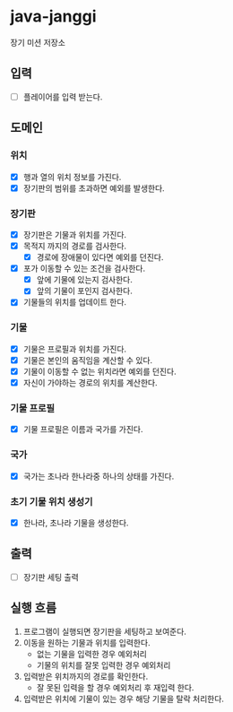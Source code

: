 # java-janggi

장기 미션 저장소

## 입력

- [ ] 플레이어를 입력 받는다.

## 도메인

### 위치

- [x] 행과 열의 위치 정보를 가진다.
- [x] 장기판의 범위를 초과하면 예외를 발생한다.

### 장기판

- [x] 장기판은 기물과 위치를 가진다.
- [x] 목적지 까지의 경로를 검사한다.
    - [x] 경로에 장애물이 있다면 예외를 던진다.
- [x] 포가 이동할 수 있는 조건을 검사한다.
    - [x] 앞에 기물에 있는지 검사한다.
    - [x] 앞의 기물이 포인지 검사한다.
- [x] 기물들의 위치를 업데이트 한다.

### 기물

- [x] 기물은 프로필과 위치를 가진다.
- [x] 기물은 본인의 움직임을 계산할 수 있다.
- [x] 기물이 이동할 수 없는 위치라면 예외를 던진다.
- [x] 자신이 가야하는 경로의 위치를 계산한다.

### 기물 프로필

- [x] 기물 프로필은 이름과 국가를 가진다.

### 국가

- [x] 국가는 초나라 한나라중 하나의 상태를 가진다.

### 초기 기물 위치 생성기

- [x] 한나라, 초나라 기물을 생성한다.

## 출력

- [ ] 장기판 세팅 출력

## 실행 흐름

1. 프로그램이 실행되면 장기판을 세팅하고 보여준다.
2. 이동을 원하는 기물과 위치를 입력한다.
    - 없는 기물을 입력한 경우 예외처리
    - 기물의 위치를 잘못 입력한 경우 예외처리
3. 입력받은 위치까지의 경로를 확인한다.
    - 잘 못된 입력을 할 경우 예외처리 후 재입력 한다.
4. 입력받은 위치에 기물이 있는 경우 해당 기물을 탈락 처리한다.

